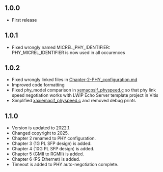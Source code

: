 ## 1.0.0
* First release
## 1.0.1
* Fixed wrongly named MICREL_PHY_IDENTIFIER: PHY_MICREL_IDENTIFIER is now used in all occurences
## 1.0.2
* Fixed wrongly linked files in [Chapter-2-PHY_configuration.md](./Chapter-2-PHY_configuration.md#22-bare-metal)
* Improved code formatting
* Fixed phy_model comparison in [xemacpsif_physpeed.c](./code/RGMII/LWIPModifications/xemacpsif_physpeed.c) so that phy link speed negotiation works with LWIP Echo Server template project in Vitis
* Simplified [xaxiemacif_physpeed.c](./code/RGMII/LWIPModifications/xaxiemacif_physpeed.c) and removed debug prints
## 1.1.0
* Version is updated to 2022.1.
* Changed copyright to 2025.
* Chapter 2 renamed to PHY configuration.
* Chapter 3 (1G PL SFP design) is added.
* Chapter 4 (10G PL SFP design) is added.
* Chapter 5 (GMII to RGMII) is added.
* Chapter 6 (PS Ethernet) is added.
* Timeout is added to PHY auto-negotiation complete.
